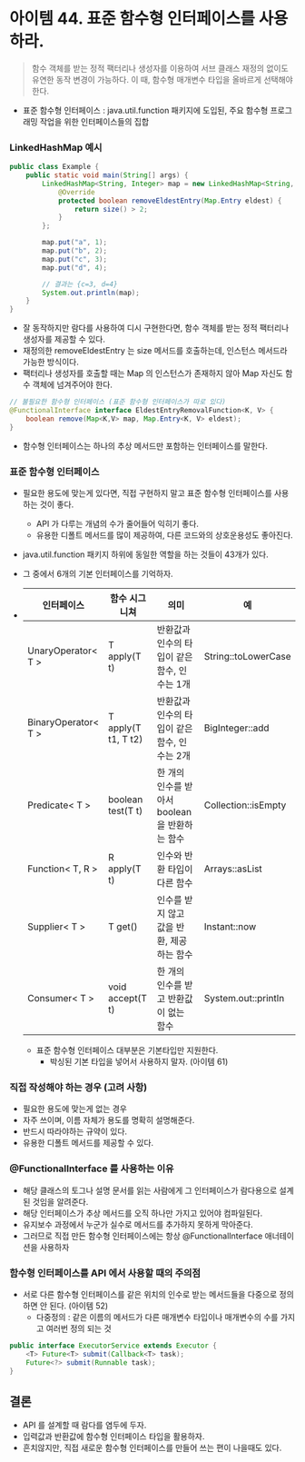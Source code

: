 # 아이템 44. 표준 함수형 인터페이스를 사용하라.

> 함수 객체를 받는 정적 팩터리나 생성자를 이용하여 서브 클래스 재정의 없이도 유연한 동작 변경이 가능하다. 이 때, 함수형 매개변수 타입을 올바르게 선택해야 한다.
- 표준 함수형 인터페이스 : java.util.function 패키지에 도입된, 주요 함수형 프로그래밍 작업을 위한 인터페이스들의 집합

### LinkedHashMap 예시 
~~~java
public class Example {
	public static void main(String[] args) {
		LinkedHashMap<String, Integer> map = new LinkedHashMap<String, Integer>() {
			@Override
			protected boolean removeEldestEntry(Map.Entry eldest) {
				return size() > 2;
			}
		};

		map.put("a", 1); 
		map.put("b", 2);
		map.put("c", 3); 
		map.put("d", 4);

		// 결과는 {c=3, d=4}
		System.out.println(map);
	}
}
~~~
- 잘 동작하지만 람다를 사용하여 디시 구현한다면, 함수 객체를 받는 정적 팩터리나 생성자를 제공할 수 있다. 
- 재정의한 removeEldestEntry 는 size 메서드를 호출하는데, 인스턴스 메서드라 가능한 방식이다. 
- 팩터리나 생성자를 호출할 때는 Map 의 인스턴스가 존재하지 않아 Map 자신도 함수 객체에 넘겨주어야 한다. 

~~~java
// 불필요한 함수형 인터페이스 (표준 함수형 인터페이스가 따로 있다)
@FunctionalInterface interface EldestEntryRemovalFunction<K, V> {
    boolean remove(Map<K,V> map, Map.Entry<K, V> eldest);
}
~~~
- 함수형 인터페이스는 하나의 추상 메서드만 포함하는 인터페이스를 말한다.

### 표준 함수형 인터페이스 
- 필요한 용도에 맞는게 있다면, 직접 구현하지 말고 표준 함수형 인터페이스를 사용하는 것이 좋다. 
  - API 가 다루는 개념의 수가 줄어들어 익히기 좋다. 
  - 유용한 디폴트 메서드를 많이 제공하여, 다른 코드와의 상호운용성도 좋아진다.
- java.util.function 패키지 하위에 동일한 역할을 하는 것들이 43개가 있다. 
- 그 중에서 6개의 기본 인터페이스를 기억하자.
- 
  | 인터페이스                | 함수 시그니쳐 | 의미 | 예 |
  |----------------------|---------|----|---|
  | UnaryOperator< T >	  | T apply(T t)    | 반환값과 인수의 타입이 같은 함수, 인수는 1개	 | String::toLowerCase |
  | BinaryOperator< T >	 | T apply(T t1, T t2)    | 반환값과 인수의 타입이 같은 함수, 인수는 2개	 | BigInteger::add |
  | Predicate< T >	| boolean test(T t)    | 한 개의 인수를 받아서 boolean을 반환하는 함수	 |  Collection::isEmpty |
  | Function< T, R >	    | R apply(T t)    | 인수와 반환 타입이 다른 함수	 | Arrays::asList |
  | Supplier< T >	       | T get()    | 인수를 받지 않고 값을 반환, 제공하는 함수	 | Instant::now |
  | Consumer< T >        | void accept(T t)    | 한 개의 인수를 받고 반환값이 없는 함수	 | System.out::println |
  
  - 표준 함수형 인터페이스 대부분은 기본타입만 지원한다. 
    - 박싱된 기본 타입을 넣어서 사용하지 말자. (아이템 61)

### 직접 작성해야 하는 경우 (고려 사항)
- 필요한 용도에 맞는게 없는 경우
- 자주 쓰이며, 이름 자체가 용도를 명확히 설명해준다. 
- 반드시 따라야하는 규약이 있다. 
- 유용한 디폴트 메서드를 제공할 수 있다. 

### @FunctionalInterface 를 사용하는 이유 
- 해당 클래스의 토그나 설명 문서를 읽는 사람에게 그 인터페이스가 람다용으로 설계된 것임을 알려준다. 
- 해당 인터페이스가 추상 메서드를 오직 하나만 가지고 있어야 컴파일된다. 
- 유지보수 과정에서 누군가 실수로 메서드를 추가하지 못하게 막아준다.
- 그러므로 직접 만든 함수형 인터페이스에는 항상 @FunctionalInterface 애너테이션을 사용하자

### 함수형 인터페이스를 API 에서 사용할 때의 주의점
- 서로 다른 함수형 인터페이스를 같은 위치의 인수로 받는 메서드들을 다중으로 정의하면 안 된다. (아이템 52)
  - 다중정의 : 같은 이름의 메서드가 다른 매개변수 타입이나 매개변수의 수를 가지고 여러번 정의 되는 것
~~~java 
public interface ExecutorService extends Executor {
    <T> Future<T> submit(Callback<T> task);
    Future<?> submit(Runnable task);
}
~~~

## 결론
- API 를 설계할 때 람다를 염두에 두자.
- 입력값과 반환값에 함수형 인터페이스 타입을 활용하자. 
- 흔치않지만, 직접 새로운 함수형 인터페이스를 만들어 쓰는 편이 나을때도 있다.
